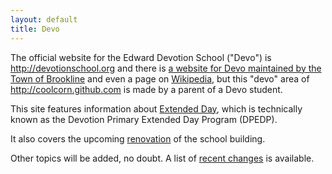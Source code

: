 ```yaml
---
layout: default
title: Devo
---
```

The official website for the Edward Devotion School ("Devo") is http://devotionschool.org and there is [a website for Devo maintained by the Town of Brookline][town-site] and even a page on [Wikipedia](http://en.wikipedia.org/wiki/Edward_Devotion_School), but this "devo" area of http://coolcorn.github.com is made by a parent of a Devo student.

This site features information about [Extended Day](extended-day), which is technically known as the Devotion Primary Extended Day Program (DPEDP).

It also covers the upcoming [renovation](renovation) of the school building.

Other topics will be added, no doubt.  A list of [recent changes][] is available.

[town-site]: http://www.brookline.k12.ma.us/index.php?option=com_content&view=article&id=113&Itemid=155

[recent changes]: https://github.com/coolcorn/devo/commits/gh-pages

